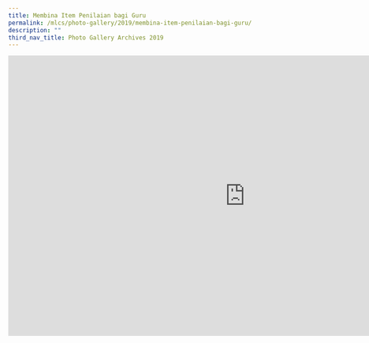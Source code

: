 ```yaml
---
title: Membina Item Penilaian bagi Guru
permalink: /mlcs/photo-gallery/2019/membina-item-penilaian-bagi-guru/
description: ""
third_nav_title: Photo Gallery Archives 2019
---
```

<iframe allowfullscreen="true" height="569" width="960" frameborder="0" src="https://docs.google.com/presentation/d/e/2PACX-1vQvUinUqO531Yyw_RHBjuRJ2Y8zjQxe1179idWfe8aUd9vteKvaw9mhehwpdWQc9ngT9I_UGG8Q4vHG/embed?start=false&amp;loop=false&amp;delayms=3000"></iframe>